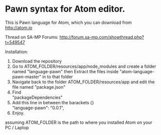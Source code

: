 Pawn syntax for Atom editor.
==================

This is Pawn language for Atom, which you can download from http://atom.io

Thread on SA-MP Forums: http://forum.sa-mp.com/showthread.php?t=549547

Installation:

  1. Download the repository
  2. Go to ATOM_FOLDER/resources/app/node_modules and create a folder named "language-pawn" then Extract the files inside "atom-language-pawn-master" in to that folder
  3. Navigate back to the folder ATOM_FOLDER/resources/app and edit the file named "package.json"
  4. Find<br />
     "packageDependencies"
  5. Add this line in between the barackets {} <br />
    "language-pawn": "0.0.1",
  6. Enjoy.
  
assuming ATOM_FOLDER is the path to where you installed Atom on your PC / Laptop
